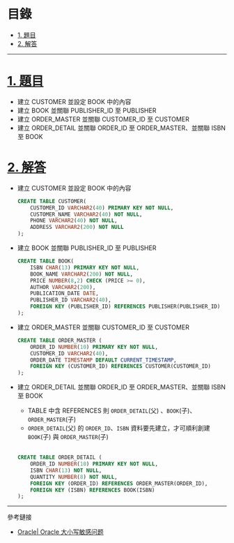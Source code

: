<h1 id="top">目錄</h1>

- [1. 題目](#s1)
- [2. 解答](#s2)

---

# <a id="s1" class="md-title" href="#top">1. 題目</a>

- 建立 CUSTOMER 並設定 BOOK 中的內容
- 建立 BOOK 並關聯 PUBLISHER_ID 至 PUBLISHER
- 建立 ORDER_MASTER 並關聯 CUSTOMER_ID 至 CUSTOMER
- 建立 ORDER_DETAIL 並關聯 ORDER_ID 至 ORDER_MASTER、並關聯 ISBN 至 BOOK

# <a id="s2" class="md-title" href="#top">2. 解答</a>

- 建立 CUSTOMER 並設定 BOOK 中的內容

  ```sql
  CREATE TABLE CUSTOMER(
      CUSTOMER_ID VARCHAR2(40) PRIMARY KEY NOT NULL,
      CUSTOMER_NAME VARCHAR2(40) NOT NULL,
      PHONE VARCHAR2(40) NOT NULL,
      ADDRESS VARCHAR2(200) NOT NULL
  );
  ```

- 建立 BOOK 並關聯 PUBLISHER_ID 至 PUBLISHER

  ```sql
  CREATE TABLE BOOK(
      ISBN CHAR(13) PRIMARY KEY NOT NULL,
      BOOK_NAME VARCHAR2(200) NOT NULL,
      PRICE NUMBER(8,2) CHECK (PRICE >= 0),
      AUTHOR VARCHAR2(200),
      PUBLICATION_DATE DATE,
      PUBLISHER_ID VARCHAR2(40),
      FOREIGN KEY (PUBLISHER_ID) REFERENCES PUBLISHER(PUBLISHER_ID)
  );
  ```

- 建立 ORDER_MASTER 並關聯 CUSTOMER_ID 至 CUSTOMER

  ```sql
  CREATE TABLE ORDER_MASTER (
      ORDER_ID NUMBER(10) PRIMARY KEY NOT NULL,
      CUSTOMER_ID VARCHAR2(40),
      ORDER_DATE TIMESTAMP DEFAULT CURRENT_TIMESTAMP,
      FOREIGN KEY (CUSTOMER_ID) REFERENCES CUSTOMER(CUSTOMER_ID)
  );
  ```

- 建立 ORDER_DETAIL 並關聯 ORDER_ID 至 ORDER_MASTER、並關聯 ISBN 至 BOOK

  - TABLE 中含 REFERENCES 則 `ORDER_DETAIL`(父) 、`BOOK`(子)、`ORDER_MASTER`(子)
  - `ORDER_DETAIL`(父) 的 `ORDER_ID`、`ISBN` 資料要先建立，才可順利創建 `BOOK`(子) 與 `ORDER_MASTER`(子)<br><br>

  ```sql
  CREATE TABLE ORDER_DETAIL (
      ORDER_ID NUMBER(10) PRIMARY KEY NOT NULL,
      ISBN CHAR(13) NOT NULL,
      QUANTITY NUMBER(8) NOT NULL,
      FOREIGN KEY (ORDER_ID) REFERENCES ORDER_MASTER(ORDER_ID),
      FOREIGN KEY (ISBN) REFERENCES BOOK(ISBN)
  );
  ```

---

參考鏈接

- [Oracle| Oracle 大小写敏感问题](https://blog.csdn.net/u011479200/article/details/89025708)

